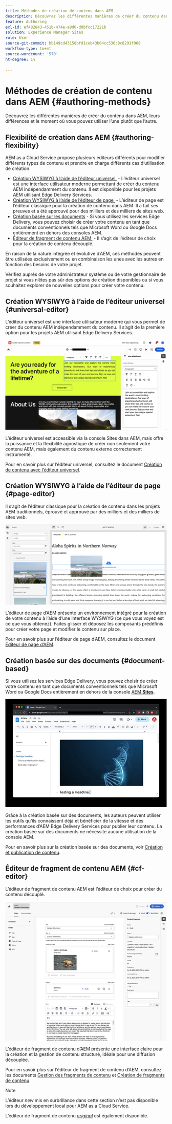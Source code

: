 ```yaml
---
title: Méthodes de création de contenu dans AEM
description: Découvrez les différentes manières de créer du contenu dans AEM et leurs différences.
feature: Authoring
exl-id: ef482843-451b-474e-a8d0-d0bfcc17221b
solution: Experience Manager Sites
role: User
source-git-commit: bb149cd43158bfd1ceb43b04cc536c8c8291f968
workflow-type: tm+mt
source-wordcount: '570'
ht-degree: 1%

---
```


# Méthodes de création de contenu dans AEM {#authoring-methods}

Découvrez les différentes manières de créer du contenu dans AEM, leurs différences et le moment où vous pouvez utiliser l’une plutôt que l’autre.

## Flexibilité de création dans AEM {#authoring-flexibility}

AEM as a Cloud Service propose plusieurs éditeurs différents pour modifier différents types de contenu et prendre en charge différents cas d’utilisation de création.

* [Création WYSIWYG à l’aide de l’éditeur universel &#x200B;](#universal-editor) - L’éditeur universel est une interface utilisateur moderne permettant de créer du contenu AEM indépendamment du contenu. Il est disponible pour les projets AEM utilisant Edge Delivery Services.
* [Création WYSIWYG à l’aide de l’éditeur de page &#x200B;](#page-editor) - L’éditeur de page est l’éditeur classique pour la création de contenu dans AEM. Il a fait ses preuves et a été approuvé pour des milliers et des milliers de sites web.
* [Création basée sur les documents](#document-based) - Si vous utilisez les services Edge Delivery, vous pouvez choisir de créer votre contenu en tant que documents conventionnels tels que Microsoft Word ou Google Docs entièrement en dehors des consoles AEM.
* [Éditeur de fragment de contenu AEM &#x200B;](#cf-editor) - Il s’agit de l’éditeur de choix pour la création de contenu découplé.

En raison de la nature intégrée et évolutive d’AEM, ces méthodes peuvent être utilisées exclusivement ou en combinaison les unes avec les autres en fonction des besoins de votre projet.

Vérifiez auprès de votre administrateur système ou de votre gestionnaire de projet si vous n’êtes pas sûr des options de création disponibles ou si vous souhaitez explorer de nouvelles options pour créer votre contenu.

## Création WYSIWYG à l’aide de l’éditeur universel {#universal-editor}

L’éditeur universel est une interface utilisateur moderne qui vous permet de créer du contenu AEM indépendamment du contenu. Il s’agit de la première option pour les projets AEM utilisant Edge Delivery Services.

![Interface utilisateur de l’éditeur universel](assets/authoring-methods-ue.png)

L’éditeur universel est accessible via la console Sites dans AEM, mais offre la puissance et la flexibilité agnostique de créer non seulement votre contenu AEM, mais également du contenu externe correctement instrumenté.

Pour en savoir plus sur l’éditeur universel, consultez le document [Création de contenu avec l’éditeur universel](/help/sites-cloud/authoring/universal-editor/authoring.md).

## Création WYSIWYG à l’aide de l’éditeur de page {#page-editor}

Il s’agit de l’éditeur classique pour la création de contenu dans les projets AEM traditionnels, éprouvé et approuvé par des milliers et des milliers de sites web.

![Éditeur de page AEM](assets/authoring-methods-page-editor.png)

L’éditeur de page d’AEM présente un environnement intégré pour la création de votre contenu à l’aide d’une interface WYSIWYG (ce que vous voyez est ce que vous obtenez). Faites glisser et déposez les composants prédéfinis pour créer votre page et modifier le contenu sur place.

Pour en savoir plus sur l’éditeur de page d’AEM, consultez le document [Éditeur de page d’AEM](/help/sites-cloud/authoring/page-editor/introduction.md).

## Création basée sur des documents  {#document-based}

Si vous utilisez les services Edge Delivery, vous pouvez choisir de créer votre contenu en tant que documents conventionnels tels que Microsoft Word ou Google Docs entièrement en dehors de la console [AEM **Sites**](/help/sites-cloud/authoring/sites-console/introduction.md).

![Modification du contenu basé sur des documents](assets/authoring-methods-document.jpg)

Grâce à la création basée sur des documents, les auteurs peuvent utiliser les outils qu’ils connaissent déjà et bénéficier de la vitesse et des performances d’AEM Edge Delivery Services pour publier leur contenu. La création basée sur des documents ne nécessite aucune utilisation de la console AEM.

Pour en savoir plus sur la création basée sur des documents, voir [Création et publication de contenu](https://www.aem.live/docs/aem-authoring).

## Éditeur de fragment de contenu AEM {#cf-editor}

L’éditeur de fragment de contenu AEM est l’éditeur de choix pour créer du contenu découplé.

![Éditeur de fragment de contenu AEM](assets/authoring-methods-cf-editor.png)

L’éditeur de fragment de contenu d’AEM présente une interface claire pour la création et la gestion de contenu structuré, idéale pour une diffusion découplée.

Pour en savoir plus sur l’éditeur de fragment de contenu d’AEM, consultez les documents [Gestion des fragments de contenu](/help/sites-cloud/administering/content-fragments/managing.md) et [Création de fragments de contenu](/help/sites-cloud/administering/content-fragments/managing.md).

>[!NOTE]
>
>L’éditeur *new* mis en surbrillance dans cette section n’est pas disponible lors du développement local pour AEM as a Cloud Service.
>
>L’éditeur de fragment de contenu [*original*](/help/assets/content-fragments/content-fragments-variations.md) est également disponible.
